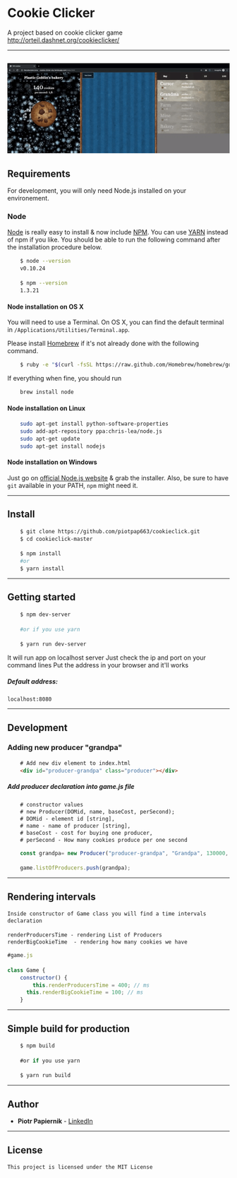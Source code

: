 # **Cookie Clicker**

A project based on cookie clicker game http://orteil.dashnet.org/cookieclicker/

---

![Demo](cookie.gif)
---
## **Requirements**

For development, you will only need Node.js installed on your environement.

### Node

[Node](http://nodejs.org/) is really easy to install & now include [NPM](https://npmjs.org/).
You can use [YARN](https://yarnpkg.com) instead of npm if you like.
You should be able to run the following command after the installation procedure
below.
```sh
    $ node --version
    v0.10.24

    $ npm --version
    1.3.21
```

#### Node installation on OS X

You will need to use a Terminal. On OS X, you can find the default terminal in
`/Applications/Utilities/Terminal.app`.

Please install [Homebrew](http://brew.sh/) if it's not already done with the following command.
```sh
    $ ruby -e "$(curl -fsSL https://raw.github.com/Homebrew/homebrew/go/install)"
```
If everything when fine, you should run
```sh
    brew install node
```
#### Node installation on Linux
```sh
    sudo apt-get install python-software-properties
    sudo add-apt-repository ppa:chris-lea/node.js
    sudo apt-get update
    sudo apt-get install nodejs
```

#### Node installation on Windows

Just go on [official Node.js website](http://nodejs.org/) & grab the installer.
	Also, be sure to have `git` available in your PATH, `npm` might need it.

---

## **Install**
```sh
    $ git clone https://github.com/piotpap663/cookieclick.git
    $ cd cookieclick-master

    $ npm install
    #or
    $ yarn install
```
---

## **Getting started**
```sh
    $ npm dev-server

    #or if you use yarn
    
    $ yarn run dev-server
```
It will run app on localhost server
Just check the ip and port on your command lines
Put the address in your browser and it'll works

##### **Default address:**

	localhost:8080

---
## **Development**

### Adding new producer "grandpa"
```html
	# Add new div element to index.html
	<div id="producer-grandpa" class="producer"></div>
```
##### Add producer declaration into game.js file
```
	# constructor values
	# new Producer(DOMid, name, baseCost, perSecond);
	# DOMid - element id [string], 
	# name - name of producer [string], 
	# baseCost - cost for buying one producer, 
	# perSecond - How many cookies produce per one second
```
```javascript
	const grandpa= new Producer("producer-grandpa", "Grandpa", 130000, 260);
	
	game.listOfProducers.push(grandpa);
```
---
## **Rendering intervals**

	Inside constructor of Game class you will find a time intervals declaration 
	
	renderProducersTime - rendering List of Producers
	renderBigCookieTime  - rendering how many cookies we have
	
```javascript
#game.js

class Game {
	constructor() {
		this.renderProducersTime = 400; // ms
	  this.renderBigCookieTime = 100; // ms
	}
```
---
## **Simple build for production**
```javascript
    $ npm build

    #or if you use yarn
    
    $ yarn run build
```

---

## **Author**

* **Piotr Papiernik** - [LinkedIn](https://linkedin.com/in/piotr-papiernik/) 

---

## **License**

	This project is licensed under the MIT License
